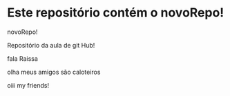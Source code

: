 # Este repositório contém o novoRepo!

novoRepo!

Repositório da aula de git Hub!

fala Raissa 

olha meus amigos são caloteiros

oiii my friends!
